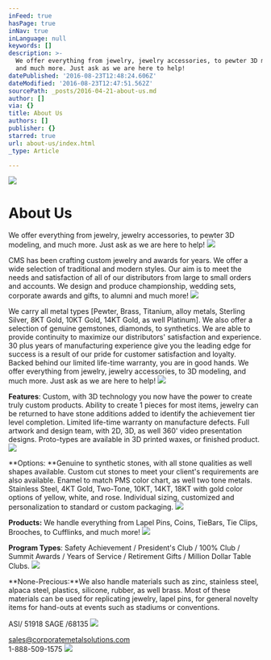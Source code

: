 ```yaml
---
inFeed: true
hasPage: true
inNav: true
inLanguage: null
keywords: []
description: >-
  We offer everything from jewelry, jewelry accessories, to pewter 3D modeling,
  and much more. Just ask as we are here to help!
datePublished: '2016-08-23T12:48:24.606Z'
dateModified: '2016-08-23T12:47:51.562Z'
sourcePath: _posts/2016-04-21-about-us.md
author: []
via: {}
title: About Us
authors: []
publisher: {}
starred: true
url: about-us/index.html
_type: Article

---
```

![](https://the-grid-user-content.s3-us-west-2.amazonaws.com/49a9d36c-4b50-4330-a54a-d1e6610393dc.jpg)

# About Us

We offer everything from jewelry, jewelry accessories, to pewter 3D modeling, and much more. Just ask as we are here to help!
![](https://s3-us-west-2.amazonaws.com/the-grid-img/p/9ffe5e8760d0bd9dc51b76a7cd41ba7463ef8aea.jpg)

CMS has been crafting custom jewelry and awards for years. We offer a wide selection of traditional and modern styles. Our aim is to meet the needs and satisfaction of all of our distributors from large to small orders and accounts. We design and produce championship, wedding sets, corporate awards and gifts, to alumni and much more!
![](https://s3-us-west-2.amazonaws.com/the-grid-img/p/84bcef7cc103860c6c003fc7345bc683957f4cc3.jpg)

We carry all metal types \[Pewter, Brass, Titanium, alloy metals, Sterling Silver, 8KT Gold, 10KT Gold, 14KT Gold, as well Platinum\]. We also offer a selection of genuine gemstones, diamonds, to synthetics. We are able to provide continuity to maximize our distributors' satisfaction and experience. 30 plus years of manufacturing experience give you the leading edge for success is a result of our pride for customer satisfaction and loyalty. Backed behind our limited life-time warranty, you are in good hands. We offer everything from jewelry, jewelry accessories, to 3D modeling, and much more. Just ask as we are here to help!
![](https://s3-us-west-2.amazonaws.com/the-grid-img/p/69f2165371764e22a05adfcdcf5bed19106c6f2a.jpg)

**Features**: Custom, with 3D technology you now have the power to create truly custom products. Ability to create 1 pieces for most items, jewelry can be returned to have stone additions added to identify the achievement tier level completion. Limited life-time warranty on manufacture defects. Full artwork and design team, with 2D, 3D, as well 360' video presentation designs. Proto-types are available in 3D printed waxes, or finished product.
![](https://the-grid-user-content.s3-us-west-2.amazonaws.com/6c60d163-58d1-44c2-91d0-a770d5a0067b.jpg)

**Options: **Genuine to synthetic stones, with all stone qualities as well shapes available. Custom cut stones to meet your client's requirements are also available. Enamel to match PMS color chart, as well two tone metals. Stainless Steel, 4KT Gold, Two-Tone, 10KT, 14KT, 18KT with gold color options of yellow, white, and rose. Individual sizing, customized and personalization to standard or custom packaging.
![](https://the-grid-user-content.s3-us-west-2.amazonaws.com/b1ebbab4-311c-47cc-934d-d0ce0a7fdd64.jpg)

**Products:** We handle everything from Lapel Pins, Coins, TieBars, Tie Clips, Brooches, to Cufflinks, and much more!
![](https://the-grid-user-content.s3-us-west-2.amazonaws.com/87885557-ec9b-403e-b286-17b46f8bf3c7.jpg)

**Program Types**: Safety Achievement / President's Club / 100% Club / Summit Awards / Years of Service / Retirement Gifts / Million Dollar Table Clubs.
![](https://the-grid-user-content.s3-us-west-2.amazonaws.com/646fb99c-73ed-4b20-ac85-87fca39c2121.jpg)

**None-Precious:**We also handle materials such as zinc, stainless steel, alpaca steel, plastics, silicone, rubber, as well brass. Most of these materials can be used for replicating jewelry, lapel pins, for general novelty items for hand-outs at events such as stadiums or conventions.

ASI/ 51918 SAGE /68135
![](https://s3-us-west-2.amazonaws.com/the-grid-img/p/900b8423b6d1daeebfb857be41ab0f1808e23c89.jpg)

sales@corporatemetalsolutions.com  
1-888-509-1575
![](https://the-grid-user-content.s3-us-west-2.amazonaws.com/d36812dd-39e9-4da4-9ca6-02b0ef17db09.jpg)